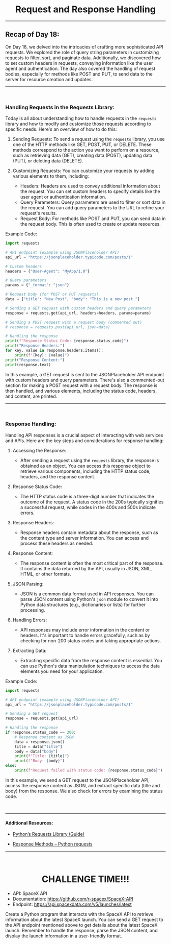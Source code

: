 <h1 align="center">Request and Response Handling</h1>

<hr>

## Recap of Day 18:

On Day 18, we delved into the intricacies of crafting more sophisticated API requests. We explored the role of query string parameters in customizing requests to filter, sort, and paginate data. Additionally, we discovered how to set custom headers in requests, conveying information like the user agent and authentication. The day also covered the handling of request bodies, especially for methods like POST and PUT, to send data to the server for resource creation and updates.

<hr>
<br>

### Handling Requests in the Requests Library:

Today is all about understanding how to handle requests in the `requests` library and how to modify and customize those requests according to specific needs. Here's an overview of how to do this:

1. Sending Requests: To send a request using the `requests` library, you use one of the HTTP methods like GET, POST, PUT, or DELETE. These methods correspond to the action you want to perform on a resource, such as retrieving data (GET), creating data (POST), updating data (PUT), or deleting data (DELETE).

2. Customizing Requests: You can customize your requests by adding various elements to them, including:
   - Headers: Headers are used to convey additional information about the request. You can set custom headers to specify details like the user agent or authentication information.
   - Query Parameters: Query parameters are used to filter or sort data in the request. You can add query parameters to the URL to refine your request's results.
   - Request Body: For methods like POST and PUT, you can send data in the request body. This is often used to create or update resources.

Example Code:

```python
import requests

# API endpoint (example using JSONPlaceholder API)
api_url = "https://jsonplaceholder.typicode.com/posts/1"

# Custom headers
headers = {"User-Agent": "MyApp/1.0"}

# Query parameters
params = {"_format": "json"}

# Request body (for POST or PUT requests)
data = {"title": "New Post", "body": "This is a new post."}

# Sending a GET request with custom headers and query parameters
response = requests.get(api_url, headers=headers, params=params)

# Sending a POST request with a request body (commented out)
# response = requests.post(api_url, json=data)

# Handling the response
print(f"Response Status Code: {response.status_code}")
print("Response Headers:")
for key, value in response.headers.items():
    print(f"{key}: {value}")
print("Response Content:")
print(response.text)
```

In this example, a GET request is sent to the JSONPlaceholder API endpoint with custom headers and query parameters. There's also a commented-out section for making a POST request with a request body. The response is then handled, and various elements, including the status code, headers, and content, are printed.

<hr>
<br>

### Response Handling:

Handling API responses is a crucial aspect of interacting with web services and APIs. Here are the key steps and considerations for response handling:

1. Accessing the Response:
   - After sending a request using the `requests` library, the response is obtained as an object. You can access this response object to retrieve various components, including the HTTP status code, headers, and the response content.

2. Response Status Code:
   - The HTTP status code is a three-digit number that indicates the outcome of the request. A status code in the 200s typically signifies a successful request, while codes in the 400s and 500s indicate errors.

3. Response Headers:
   - Response headers contain metadata about the response, such as the content type and server information. You can access and process these headers as needed.

4. Response Content:
   - The response content is often the most critical part of the response. It contains the data returned by the API, usually in JSON, XML, HTML, or other formats.

5. JSON Parsing:
   - JSON is a common data format used in API responses. You can parse JSON content using Python's `json` module to convert it into Python data structures (e.g., dictionaries or lists) for further processing.

6. Handling Errors:
   - API responses may include error information in the content or headers. It's important to handle errors gracefully, such as by checking for non-200 status codes and taking appropriate actions.

7. Extracting Data:
   - Extracting specific data from the response content is essential. You can use Python's data manipulation techniques to access the data elements you need for your application.

Example Code:

```python
import requests

# API endpoint (example using JSONPlaceholder API)
api_url = "https://jsonplaceholder.typicode.com/posts/1"

# Sending a GET request
response = requests.get(api_url)

# Handling the response
if response.status_code == 200:
    # Response content as JSON
    data = response.json()
    title = data["title"]
    body = data["body"]
    print(f"Title: {title}")
    print(f"Body: {body}")
else:
    print(f"Request failed with status code: {response.status_code}")
```

In this example, we send a GET request to the JSONPlaceholder API, access the response content as JSON, and extract specific data (title and body) from the response. We also check for errors by examining the status code.

<br>
<hr>

#### Additional Resources:

* <a href="https://realpython.com/python-requests/">Python’s Requests Library (Guide)</a>

* <a href="https://www.geeksforgeeks.org/response-methods-python-requests/">Response Methods – Python requests</a>

<hr>
<br>

<h1 align="center">CHALLENGE TIME!!!</h1>

- API: SpaceX API
- Documentation: https://github.com/r-spacex/SpaceX-API
- Endpoint: https://api.spacexdata.com/v5/launches/latest


Create a Python program that interacts with the SpaceX API to retrieve information about the latest SpaceX launch. You can send a GET request to the API endpoint mentioned above to get details about the latest SpaceX launch. Remember to handle the response, parse the JSON content, and display the launch information in a user-friendly format.


